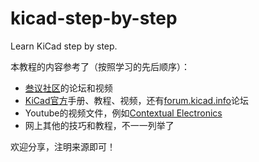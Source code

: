 # kicad-step-by-step

Learn KiCad step by step.

本教程的内容参考了（按照学习的先后顺序）：

 - [叁议社区](http://www.ppptalk.com/)的论坛和视频
 - [KiCad官方](http://kicad-pcb.org/)手册、教程、视频，还有[forum.kicad.info](https://forum.kicad.info/)论坛
 - Youtube的视频文件，例如[Contextual Electronics](https://www.youtube.com/channel/UCkJRycUz2CylxpiP-zMePow)
 - 网上其他的技巧和教程，不一一列举了

欢迎分享，注明来源即可！
